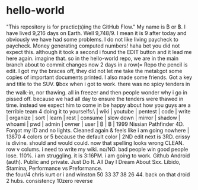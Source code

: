 # hello-world
"This repository is for practic(s)ing the GitHub Flow." 
My name is ₿ or ฿. I have lived 9,216 days on Earth.
Well 9,748/9. I mean it is 9 after today and obviously we have had some problems. I do not like living paycheck to paycheck. Money generating computed numbers!
haha bet you did not expect this. although it took a second i found the EDIT button and it lead me here again. imagine that. so in the hello-world repo, we are in the main branch about to commit changes now 2 days in a row(=
Repo the pencil is edit. I got my the braces off, they did not let me take the metal\:got some copies of important documents printed. I also made some friends. Got a key and title to the SUV. 🔒box
when i got to work. there was no spicy tenders in the walk-in, nor thawing. all in freezer and then people wonder why i go in pissed off. because we had all day to ensure the tenders were thawed in time. instead we expect him to come in be happy about how you guys are a terrible team 4 doing it to yourselfs:\ | wiki | youtube | pentest | code | write | organize | sort | learn | rest | consume | slow down | mirror | shadow | whoami | pwd | admin | owner | user | ₿ | ฿ | 1999 Nissian Pathfinder 4D. Forgot my ID and no lights. Cleaned again & feels like i am going nowhere | 13870 4 colors or 5 because the default color | 2ND edit next is 3RD. crissy is divine. should and would could. now that spelling looks wrong CLEAN. row v colums. i need to write my wiki. no/NO. bad people win good people lose. 110%. i am struggling. it is 3:16PM. i am going to work. Github Android (auth). Public and private. Just Do It. All Day I Dream About Sxx. Libido, Stamina, Performance vs Preformance.  
the four/4 chris kurt or i and winston 50 33 37 38 26 44. back on that droid 2 hubs. consistency
10zero reverse
